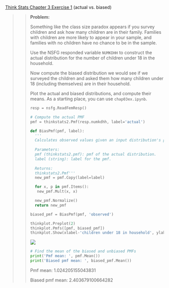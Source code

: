 [Think Stats Chapter 3 Exercise 1](http://greenteapress.com/thinkstats2/html/thinkstats2004.html#toc31) (actual vs. biased)

>> **Problem:**
>>
>> Something like the class size paradox appears if you survey children and ask how many children are in their family. Families with children are more likely to appear in your sample, and families with no children have no chance to be in the sample.
>>
>> Use the NSFG responded variable `NUMKDHH` to construct the actual distribution for the number of children under 18 in the household.
>>
>> Now compute the biased distribution we would see if we surveyed the children and asked them how many children under 18 (including themselves) are in their household.
>>
>> Plot the actual and biased distributions, and compute their means. As a starting place, you can use `chap03ex.ipynb`.
>>
>> ```python
>> resp = nsfg.ReadFemResp()
>> 
>> # Compute the actual PMF 
>> pmf = thinkstats2.Pmf(resp.numkdhh, label='actual')
>> 
>> def BiasPmf(pmf, label):
>>   '''
>>   Calculates observed values given an input distribution's pmf and returns the biased distribution.
>>   
>>   Parameters:
>>   pmf (thinkstats2.pmf): pmf of the actual distribution.
>>   label (string): label for the pmf.
>>   
>>   Returns:
>>   thinkstats2.Pmf'''
>>   new_pmf = pmf.Copy(label=label)
>> 
>>   for x, p in pmf.Items():
>>    new_pmf.Mult(x, x)
>> 
>>   new_pmf.Normalize()
>>   return new_pmf
>> 
>> biased_pmf = BiasPmf(pmf, 'observed')
>> 
>> thinkplot.Preplot(2)
>> thinkplot.Pmfs([pmf, biased_pmf])
>> thinkplot.Show(xlabel-'children under 18 in household', ylabel='PMF')
>> ```
>>
>> ![](/Users/baka_brooks/Documents/metis-pre-work/metis-pre-work-notes/thinkstats_chap3_fig.png)
>>
>> ```python
>> # Find the mean of the biased and unbiased PMFs
>> print('Pmf mean: ', pmf.Mean())
>> print('Biased pmf mean: ', biased_pmf.Mean())
>> ```
>>
>> Pmf mean: 1.024205155043831
>>
>> Biased pmf mean: 2.403679100664282
